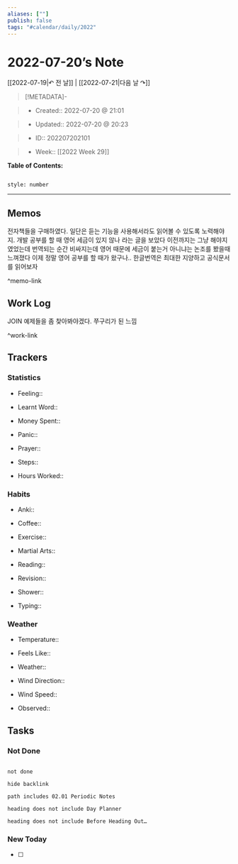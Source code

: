 ```yaml
---
aliases: [""]
publish: false
tags: "#calendar/daily/2022"
---
```


# 2022-07-20’s Note

[[2022-07-19|↶ 전 날]] | [[2022-07-21|다음 날 ↷]]

> [!METADATA]-

> - Created:: 2022-07-20 @ 21:01

> - Updated:: 2022-07-20 @ 20:23

> - ID:: 202207202101

> - Week:: [[2022 Week 29]]

**Table of Contents:**

```toc

style: number

```

___

## Memos

전자책들을 구매하였다. 
일단은 듣는 기능을 사용해서라도 읽어볼 수 있도록 노력해야지.
개발 공부를 할 때 영어 세금이 있지 않나 라는 글을 보았다
이전까지는 그냥 해야지였었는데 번역되는 순간 비싸지는데 영어 때문에 세금이 붙는거 아니냐는 논조를 봤을때 느껴졌다
이제 정말 영어 공부를 할 때가 왔구나..
한글번역은 최대한 지양하고 공식문서를 읽어보자

^memo-link

## Work Log

JOIN 예제들을 좀 찾아봐야겠다. 쭈구리가 된 느낌

^work-link

## Trackers

### Statistics

- Feeling::

- Learnt Word::

- Money Spent::

- Panic::

- Prayer::

- Steps::

- Hours Worked::

### Habits

- Anki::

- Coffee::

- Exercise::

- Martial Arts::

- Reading::

- Revision::

- Shower::

- Typing::

### Weather

- Temperature::

- Feels Like::

- Weather::

- Wind Direction::

- Wind Speed::

- Observed::

## Tasks

### Not Done

```tasks

not done

hide backlink

path includes 02.01 Periodic Notes

heading does not include Day Planner

heading does not include Before Heading Out…

```

### New Today

- [ ]